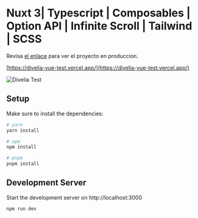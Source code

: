 # Nuxt 3| Typescript | Composables | Option API | Infinite Scroll | Tailwind | SCSS 

Revisa [el enlace](https://divelia-vue-test.vercel.app/) para ver el proyecto en produccion.

[https://divelia-vue-test.vercel.app/](https://divelia-vue-test.vercel.app/)

![Divelia Test](https://dc620.4shared.com/img/aK5OBxf0fa/s24/185d0ba9940/divelia-testapp?async&rand=0.017360699513759847)

## Setup

Make sure to install the dependencies:

```bash
# yarn
yarn install

# npm
npm install

# pnpm
pnpm install
```

## Development Server

Start the development server on http://localhost:3000

```bash
npm run dev
```
